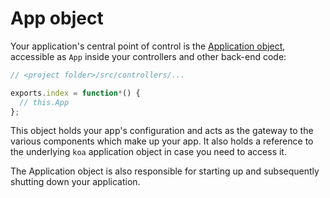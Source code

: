 # App object

Your application's central point of control is the [Application object](https://github.com/waigo/waigo/blob/master/src/application.js), accessible as `App` inside your 
controllers and other back-end code:

```javascript
// <project folder>/src/controllers/...

exports.index = function*() {
  // this.App
};
```

This object holds your app's configuration and acts as the gateway to the 
various components which make up your app. It also holds a reference to the 
underlying `koa` application object in case you need to access it.

The Application object is also responsible for starting up and subsequently 
shutting down your application.